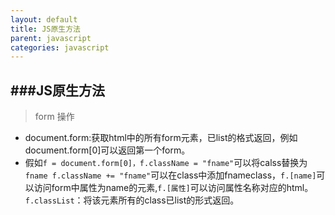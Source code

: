 ```yaml
---
layout: default
title: JS原生方法
parent: javascript
categories: javascript
---
```


###JS原生方法
---
> form 操作

- document.form:获取html中的所有form元素，已list的格式返回，例如document.form[0]可以返回第一个form。
- 假如```f = document.form[0]，f.className = "fname"```可以将calss替换为```fname f.className += "fname"```可以在class中添加fnameclass，```f.[name]```可以访问form中属性为name的元素,```f.[属性]```可以访问属性名称对应的html。```f.classList```：将该元素所有的class已list的形式返回。